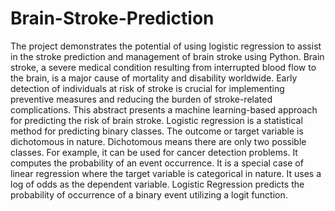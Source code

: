 # Brain-Stroke-Prediction
The project demonstrates the potential of using logistic regression to assist in the stroke  prediction and management of brain stroke using Python. 
Brain stroke, a severe medical condition resulting from interrupted blood flow to the brain, is a major cause of mortality and disability worldwide. Early detection of individuals at risk of stroke is crucial for implementing preventive measures and reducing the burden of stroke-related complications. This abstract presents a machine learning-based approach for predicting the risk of brain stroke.
Logistic regression is a statistical method for predicting binary classes. The outcome or target variable is dichotomous in nature. Dichotomous means there are only two possible classes. For example, it can be used for cancer detection problems. It computes the probability of an event occurrence.
It is a special case of linear regression where the target variable is categorical in nature. It uses a log of odds as the dependent variable. Logistic Regression predicts the probability of occurrence of a binary event utilizing a logit function.
